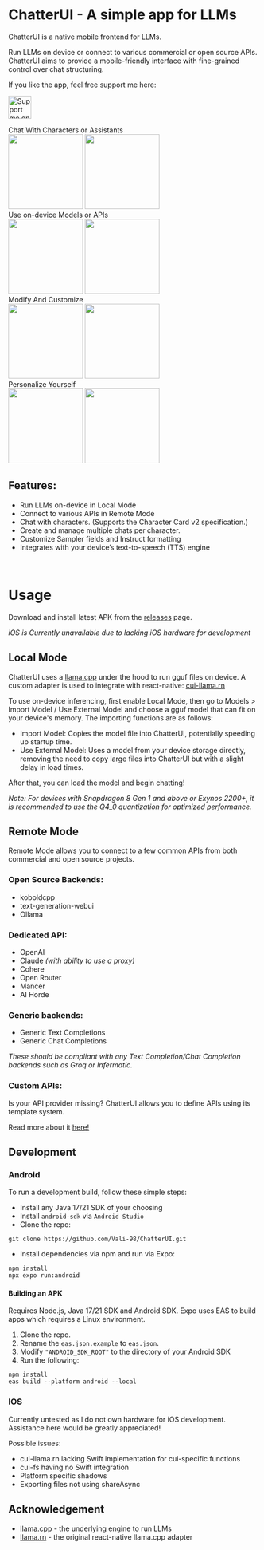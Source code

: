 # ChatterUI - A simple app for LLMs

ChatterUI is a native mobile frontend for LLMs.

Run LLMs on device or connect to various commercial or open source APIs. ChatterUI aims to provide a mobile-friendly interface with fine-grained control over chat structuring.

If you like the app, feel free support me here:

<a href="https://ko-fi.com/vali98" target='_blank'><img height='35' style='border:0px;height:46px;' src='https://az743702.vo.msecnd.net/cdn/kofi3.png?v=0' border='0' alt='Support me on ko-fi.com' /></a>

<div>
Chat With Characters or Assistants
<br/>
<img src ="https://github.com/Vali-98/ChatterUI/blob/master/assets/screenshots/characterlist.png" width="150" > 
<img src ="https://github.com/Vali-98/ChatterUI/blob/master/assets/screenshots/chat.png" width="150" > 
<br/>
Use on-device Models or APIs
<br/>
<img src ="https://github.com/Vali-98/ChatterUI/blob/master/assets/screenshots/models.png" width="150" > 
<img src ="https://github.com/Vali-98/ChatterUI/blob/master/assets/screenshots/api.png" width="150" > 
<br/>
Modify And Customize
<br/>
<img src ="https://github.com/Vali-98/ChatterUI/blob/master/assets/screenshots/charactereditor.png" width="150" > 
<img src ="https://github.com/Vali-98/ChatterUI/blob/master/assets/screenshots/settings.png" width="150" >
<br/>
Personalize Yourself
<br/>
<img src ="https://github.com/Vali-98/ChatterUI/blob/master/assets/screenshots/usereditor.png" width="150" > 
<img src ="https://github.com/Vali-98/ChatterUI/blob/master/assets/screenshots/userlist.png" width="150" >
</div>

## Features:

-   Run LLMs on-device in Local Mode
-   Connect to various APIs in Remote Mode
-   Chat with characters. (Supports the Character Card v2 specification.)
-   Create and manage multiple chats per character.
-   Customize Sampler fields and Instruct formatting
-   Integrates with your device’s text-to-speech (TTS) engine

<br/>

# Usage

Download and install latest APK from the [releases](https://github.com/Vali-98/ChatterUI/releases/latest) page.

<i>iOS is Currently unavailable due to lacking iOS hardware for development</i>

## Local Mode

ChatterUI uses a [llama.cpp](https://github.com/ggerganov/llama.cpp) under the hood to run gguf files on device. A custom adapter is used to integrate with react-native: [cui-llama.rn](https://github.com/Vali-98/cui-llama.rn)

To use on-device inferencing, first enable Local Mode, then go to Models > Import Model / Use External Model and choose a gguf model that can fit on your device's memory. The importing functions are as follows:

-   Import Model: Copies the model file into ChatterUI, potentially speeding up startup time.
-   Use External Model: Uses a model from your device storage directly, removing the need to copy large files into ChatterUI but with a slight delay in load times.

After that, you can load the model and begin chatting!

_Note: For devices with Snapdragon 8 Gen 1 and above or Exynos 2200+, it is recommended to use the Q4_0 quantization for optimized performance._

## Remote Mode

Remote Mode allows you to connect to a few common APIs from both commercial and open source projects.

### Open Source Backends:

-   koboldcpp
-   text-generation-webui
-   Ollama

### Dedicated API:

-   OpenAI
-   Claude _(with ability to use a proxy)_
-   Cohere
-   Open Router
-   Mancer
-   AI Horde

### Generic backends:

-   Generic Text Completions
-   Generic Chat Completions

_These should be compliant with any Text Completion/Chat Completion backends such as Groq or Infermatic._

### Custom APIs:

Is your API provider missing? ChatterUI allows you to define APIs using its template system.

Read more about it [here!](https://github.com/Vali-98/ChatterUI/discussions/126)

## Development

### Android

To run a development build, follow these simple steps:

-   Install any Java 17/21 SDK of your choosing
-   Install `android-sdk` via `Android Studio`
-   Clone the repo:

```
git clone https://github.com/Vali-98/ChatterUI.git
```

-   Install dependencies via npm and run via Expo:

```
npm install
npx expo run:android
```

#### Building an APK

Requires Node.js, Java 17/21 SDK and Android SDK. Expo uses EAS to build apps which requires a Linux environment.

1. Clone the repo.
2. Rename the `eas.json.example` to `eas.json`.
3. Modify `"ANDROID_SDK_ROOT"` to the directory of your Android SDK
4. Run the following:

```
npm install
eas build --platform android --local
```

### IOS

Currently untested as I do not own hardware for iOS development. Assistance here would be greatly appreciated!

Possible issues:

-   cui-llama.rn lacking Swift implementation for cui-specific functions
-   cui-fs having no Swift integration
-   Platform specific shadows
-   Exporting files not using shareAsync

## Acknowledgement

-   [llama.cpp](https://github.com/ggerganov/llama.cpp) - the underlying engine to run LLMs
-   [llama.rn](https://github.com/mybigday/llama.rn) - the original react-native llama.cpp adapter
